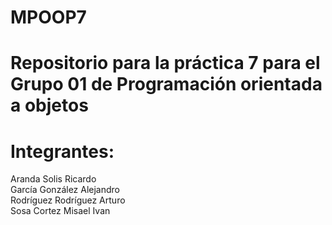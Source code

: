 # MPOOP7
# Repositorio para la práctica 7 para el Grupo 01 de Programación orientada a objetos 
# Integrantes:
Aranda Solis Ricardo <br />
García González Alejandro <br />
Rodríguez Rodríguez Arturo <br />
Sosa Cortez Misael Ivan
